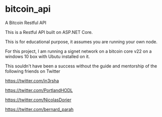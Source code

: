 # bitcoin_api
A Bitcoin Restful API 

This is a Restful API built on ASP.NET Core.

This is for educational purpose, it assumes you are running your own node.

For this project, I am running a signet network on a bitcoin core v22 on a windows 10 box with Ubutu installed on it. 

This souldn't have been a success without the guide and mentorship of the following friends on Twitter

https://twitter.com/in3rsha

https://twitter.com/PortlandHODL

https://twitter.com/NicolasDorier

https://twitter.com/bernard_parah



